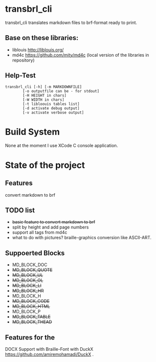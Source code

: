 # transbrl_cli
transbrl_cli translates markdown files to brf-format ready to print.

## Base on these libraries:
- liblouis http://liblouis.org/
- md4c https://github.com/mity/md4c
(local version of the libraries in repository)

## Help-Test
```
transbrl_cli [-h] [-m MARKDOWNFILE] 
        [-o outputfile can be - for stdout]
        [-H HEIGHT in chars]
        [-W WIDTH in chars]
        [-t libloouis tables list]
        [-d activate debug output]
        [-v activate verbose output]
```

# Build System
None at the moment I use XCode C console application.

# State of the project
## Features
convert markdown to brf

## TODO list
- ~~basic feature to  convert markdown to brf~~
- split by height and add page numbers
- support all tags from md4c
- what to do with pictures? braille-graphics conversion like ASCII-ART.

## Suppoerted Blocks
- MD_BLOCK_DOC
- ~~MD_BLOCK_QUOTE~~
- ~~MD_BLOCK_UL~~
- ~~MD_BLOCK_OL~~
- ~~MD_BLOCK_LI~~
- ~~MD_BLOCK_HR~~
- MD_BLOCK_H
- ~~MD_BLOCK_CODE~~
- ~~MD_BLOCK_HTML~~
- MD_BLOCK_P
- ~~MD_BLOCK_TABLE~~
- ~~MD_BLOCK_THEAD~~

## Features for the 
DOCX Support with Braille-Font with DuckX https://github.com/amiremohamadi/DuckX .
